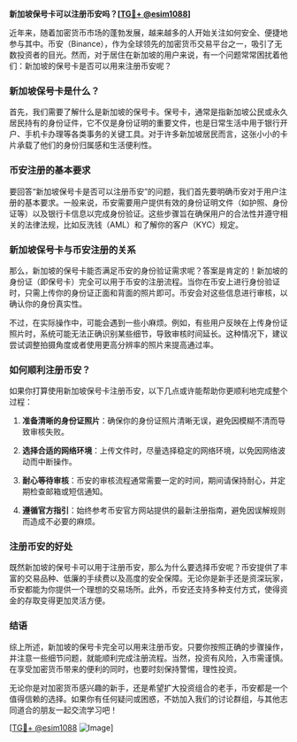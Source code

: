 **新加坡保号卡可以注册币安吗？[[TG💪+ @esim1088](https://t.me/s/esim1088)]**

近年来，随着加密货币市场的蓬勃发展，越来越多的人开始关注如何安全、便捷地参与其中。币安（Binance），作为全球领先的加密货币交易平台之一，吸引了无数投资者的目光。然而，对于居住在新加坡的用户来说，有一个问题常常困扰着他们：新加坡的保号卡是否可以用来注册币安呢？

### 新加坡保号卡是什么？

首先，我们需要了解什么是新加坡的保号卡。保号卡，通常是指新加坡公民或永久居民持有的身份证件，它不仅是身份证明的重要文件，也是日常生活中用于银行开户、手机卡办理等各类事务的关键工具。对于许多新加坡居民而言，这张小小的卡片承载了他们的身份归属感和生活便利性。

### 币安注册的基本要求

要回答“新加坡保号卡是否可以注册币安”的问题，我们首先要明确币安对于用户注册的基本要求。一般来说，币安需要用户提供有效的身份证明文件（如护照、身份证等）以及银行卡信息以完成身份验证。这些步骤旨在确保用户的合法性并遵守相关的法律法规，比如反洗钱（AML）和了解你的客户（KYC）规定。

### 新加坡保号卡与币安注册的关系

那么，新加坡的保号卡能否满足币安的身份验证需求呢？答案是肯定的！新加坡的身份证（即保号卡）完全可以用于币安的注册流程。当你在币安上进行身份验证时，只需上传你的身份证正面和背面的照片即可。币安会对这些信息进行审核，以确认你的身份真实性。

不过，在实际操作中，可能会遇到一些小麻烦。例如，有些用户反映在上传身份证照片时，系统可能无法正确识别某些细节，导致审核时间延长。这种情况下，建议尝试调整拍摄角度或者使用更高分辨率的照片来提高通过率。

### 如何顺利注册币安？

如果你打算使用新加坡保号卡注册币安，以下几点或许能帮助你更顺利地完成整个过程：

1. **准备清晰的身份证照片**：确保你的身份证照片清晰无误，避免因模糊不清而导致审核失败。
   
2. **选择合适的网络环境**：上传文件时，尽量选择稳定的网络环境，以免因网络波动而中断操作。

3. **耐心等待审核**：币安的审核流程通常需要一定的时间，期间请保持耐心，并定期检查邮箱或短信通知。

4. **遵循官方指引**：始终参考币安官方网站提供的最新注册指南，避免因误解规则而造成不必要的麻烦。

### 注册币安的好处

既然新加坡的保号卡可以用于注册币安，那么为什么要选择币安呢？币安提供了丰富的交易品种、低廉的手续费以及高度的安全保障。无论你是新手还是资深玩家，币安都能为你提供一个理想的交易场所。此外，币安还支持多种支付方式，使得资金的存取变得更加灵活方便。

### 结语

综上所述，新加坡的保号卡完全可以用来注册币安。只要你按照正确的步骤操作，并注意一些细节问题，就能顺利完成注册流程。当然，投资有风险，入市需谨慎。在享受加密货币带来的便利的同时，也要时刻保持警惕，理性投资。

无论你是对加密货币感兴趣的新手，还是希望扩大投资组合的老手，币安都是一个值得信赖的选择。如果你有任何疑问或困惑，不妨加入我们的讨论群组，与其他志同道合的朋友一起交流学习吧！

[[TG💪+ @esim1088](https://t.me/s/esim1088) ![Image](https://i.postimg.cc/4NQfJmqS/Snipaste-2025-05-13-00-14-12.png)]